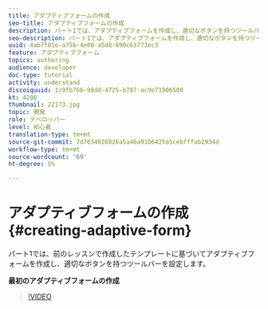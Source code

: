 ```yaml
---
title: アダプティブフォームの作成
seo-title: アダプティブフォームの作成
description: パート1では、アダプティブフォームを作成し、適切なボタンを持つツールバーを追加および設定します。
seo-description: パート1では、アダプティブフォームを作成し、適切なボタンを持つツールバーを追加および設定します。
uuid: 4ab7f01e-a75b-4e08-a5d8-690c63773ec3
feature: アダプティブフォーム
topics: authoring
audience: developer
doc-type: tutorial
activity: understand
discoiquuid: 1c9fb7b6-98dd-4725-b787-ac9e71906500
kt: 4208
thumbnail: 22173.jpg
topic: 開発
role: デベロッパー
level: 初心者
translation-type: tm+mt
source-git-commit: 7d7034026826a5a46a91b6425a5cebfffab2934d
workflow-type: tm+mt
source-wordcount: '69'
ht-degree: 5%

---
```



# アダプティブフォームの作成{#creating-adaptive-form}

パート1では、前のレッスンで作成したテンプレートに基づいてアダプティブフォームを作成し、適切なボタンを持つツールバーを設定します。

**最初のアダプティブフォームの作成**

>[!VIDEO](https://video.tv.adobe.com/v/22173/quality=9)
